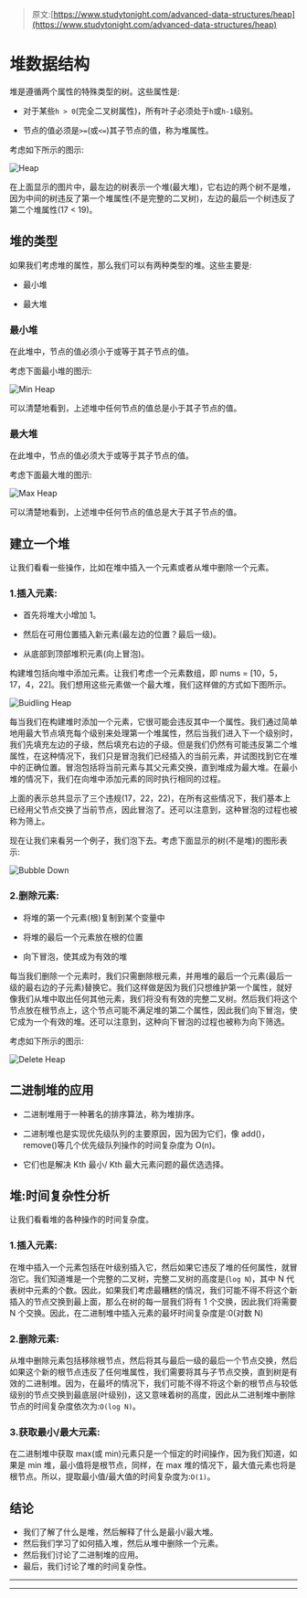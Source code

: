 > 原文:[https://www.studytonight.com/advanced-data-structures/heap](https://www.studytonight.com/advanced-data-structures/heap)

# 堆数据结构

堆是遵循两个属性的特殊类型的树。这些属性是:

*   对于某些`h > 0`(完全二叉树属性)，所有叶子必须处于`h`或`h-1`级别。

*   节点的值必须是`>=`(或`<=`)其子节点的值，称为堆属性。

考虑如下所示的图示:

![Heap](../Images/d03fb0e532d087294f33c0a52b88749d.png)

在上面显示的图片中，最左边的树表示一个堆(最大堆)，它右边的两个树不是堆，因为中间的树违反了第一个堆属性(不是完整的二叉树)，左边的最后一个树违反了第二个堆属性(17 < 19)。

## 堆的类型

如果我们考虑堆的属性，那么我们可以有两种类型的堆。这些主要是:

*   最小堆

*   最大堆

### 最小堆

在此堆中，节点的值必须小于或等于其子节点的值。

考虑下面最小堆的图示:

![Min Heap](../Images/cb3a054f39dc683afa78d59b25467368.png)

可以清楚地看到，上述堆中任何节点的值总是小于其子节点的值。

### 最大堆

在此堆中，节点的值必须大于或等于其子节点的值。

考虑下面最大堆的图示:

![Max Heap](../Images/4be68cd0328c9715e1169f80b9f3c611.png)

可以清楚地看到，上述堆中任何节点的值总是大于其子节点的值。

## 建立一个堆

让我们看看一些操作，比如在堆中插入一个元素或者从堆中删除一个元素。

### 1.插入元素:

*   首先将堆大小增加 1。

*   然后在可用位置插入新元素(最左边的位置？最后一级)。

*   从底部到顶部堆积元素(向上冒泡)。

构建堆包括向堆中添加元素。让我们考虑一个元素数组，即 nums = [10，5，17，4，22]。我们想用这些元素做一个最大堆，我们这样做的方式如下图所示。

![Buidling Heap](../Images/e0222dff8e315177d6a1dc4c8d8889e7.png)

每当我们在构建堆时添加一个元素，它很可能会违反其中一个属性。我们通过简单地用最大节点填充每个级别来处理第一个堆属性，然后当我们进入下一个级别时，我们先填充左边的子级，然后填充右边的子级。但是我们仍然有可能违反第二个堆属性，在这种情况下，我们只是冒泡我们已经插入的当前元素，并试图找到它在堆中的正确位置。冒泡包括将当前元素与其父元素交换，直到堆成为最大堆。在最小堆的情况下，我们在向堆中添加元素的同时执行相同的过程。

上面的表示总共显示了三个违规(17，22，22)，在所有这些情况下，我们基本上已经用父节点交换了当前节点，因此冒泡了。还可以注意到，这种冒泡的过程也被称为筛上。

现在让我们来看另一个例子，我们泡下去。考虑下面显示的树(不是堆)的图形表示:

![Bubble Down](../Images/e2ab16a6a585d36380d4225bce25c52d.png)

### 2.删除元素:

*   将堆的第一个元素(根)复制到某个变量中

*   将堆的最后一个元素放在根的位置

*   向下冒泡，使其成为有效的堆

每当我们删除一个元素时，我们只需删除根元素，并用堆的最后一个元素(最后一级的最右边的子元素)替换它。我们这样做是因为我们只想维护第一个属性，就好像我们从堆中取出任何其他元素，我们将没有有效的完整二叉树。然后我们将这个节点放在根节点上，这个节点可能不满足堆的第二个属性，因此我们向下冒泡，使它成为一个有效的堆。还可以注意到，这种向下冒泡的过程也被称为向下筛选。

考虑如下所示的图示:

![Delete Heap](../Images/0ebbed7de7e261a0f25c60c293038469.png)

## 二进制堆的应用

*   二进制堆用于一种著名的排序算法，称为堆排序。

*   二进制堆也是实现优先级队列的主要原因，因为因为它们，像 add()，remove()等几个优先级队列操作的时间复杂度为 O(n)。

*   它们也是解决 Kth 最小/ Kth 最大元素问题的最优选选择。

## 堆:时间复杂性分析

让我们看看堆的各种操作的时间复杂度。

### 1.插入元素:

在堆中插入一个元素包括在叶级别插入它，然后如果它违反了堆的任何属性，就冒泡它。我们知道堆是一个完整的二叉树，完整二叉树的高度是(`log N`)，其中 N 代表树中元素的个数。因此，如果我们考虑最糟糕的情况，我们可能不得不将这个新插入的节点交换到最上面，那么在树的每一层我们将有 1 个交换，因此我们将需要 N 个交换。因此，在二进制堆中插入元素的最坏时间复杂度是:0(对数 N)

### 2.删除元素:

从堆中删除元素包括移除根节点，然后将其与最后一级的最后一个节点交换，然后如果这个新的根节点违反了任何堆属性，我们需要将其与子节点交换，直到树是有效的二进制堆。因为，在最坏的情况下，我们可能不得不将这个新的根节点与较低级别的节点交换到最底层(叶级别)，这又意味着树的高度，因此从二进制堆中删除节点的时间复杂度依次为:`O(log N)`。

### 3.获取最小/最大元素:

在二进制堆中获取 max(或 min)元素只是一个恒定的时间操作，因为我们知道，如果是 min 堆，最小值将是根节点，同样，在 max 堆的情况下，最大值元素也将是根节点。所以，提取最小值/最大值的时间复杂度为:`O(1)`。

## 结论

*   我们了解了什么是堆，然后解释了什么是最小/最大堆。
*   然后我们学习了如何插入堆，然后从堆中删除一个元素。
*   然后我们讨论了二进制堆的应用。
*   最后，我们讨论了堆的时间复杂性。

* * *

* * *